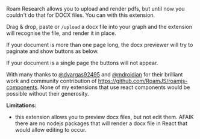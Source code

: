 Roam Research allows you to upload and render pdfs, but until now you couldn't do that for DOCX files. You can with this extension.

Drag & drop, paste or `/upload` a docx file into your graph and the extension will recognise the file, and render it in place.

If your document is more than one page long, the docx previewer will try to paginate and show buttons as below.

If your document is a single page the buttons will not appear.

With many thanks to [@dvargas92495](https://github.com/dvargas92495) and [@mdroidian](https://github.com/mdroidian) for their brilliant work and community contribution of https://github.com/RoamJS/roamjs-components. None of my extensions that use react components would be possible without their generosity.

**Limitations:**
- this extension allows you to preview docx files, but not edit them. AFAIK there are no nodejs packages that will render a docx file in React that would allow editing to occur.